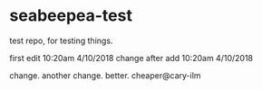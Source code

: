 # seabeepea-test
test repo, for testing things.

first edit 10:20am 4/10/2018
change after add 10:20am 4/10/2018

change.
another change.
better.
cheaper@cary-ilm
